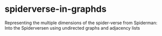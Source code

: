 # spiderverse-in-graphds
Representing the multiple dimensions of the spider-verse from Spiderman: Into the Spiderversen using undirected graphs and adjacency lists
